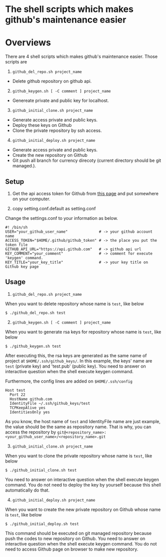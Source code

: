 The shell scripts which makes github's maintenance easier
===

# Overviews

There are 4 shell scripts which makes github's maintenance easier.
Those scripts are

1. `github_del_repo.sh project_name`

  * Delete github repository on github api.

2. `github_keygen.sh [ -C comment ] project_name`

  * Genereate private and public key for localhost.

3. `github_initial_clone.sh project_name`

  * Generate access private and public keys.
  * Deploy these keys on Github
  * Clone the private repository by ssh access.

4. `github_initial_deploy.sh project_name`

  * Generate access private and public keys.
  * Create the new repository on Github
  * Git push all branch for currency direcoty (current directory should be git managed.).

## Setup

1. Get the api access token for Github from [this page](https://github.com/settings/tokens) and put somewhere on your computer.

2. copy setting.conf.default as setting.conf

  Change the settings.conf to your information as below.

  ```
  #! /bin/sh
  USER="your_github_user_name"              # -> your github account name
  ACCESS_TOKEN="$HOME/.github/github_token" # -> the place you put the token file
  GITHUB_API_URL="https://api.github.com"   # -> github api url
  KEY_COMMENT="your_comment"                # -> comment for execute 'keygen' command.
  KEY_TITLE="your_key_title"                # -> your key title on Github key page
  ```

## Usage

1. `github_del_repo.sh project_name`

  When you want to delete repository whose name is `test`, like below

  ```
  $ ./github_del_repo.sh test
  ```

2. `github_keygen.sh [ -C comment ] project_name`

  When you want to generate rsa keys for repository whose name is `test`, like below

  ```
  $ ./github_keygen.sh test
  ```

  After executing this, the rsa keys are generated as the same name of project at `$HOME/.ssh/github_keys/`.
  In this example, the keys' name are `test` (private key) and 'test.pub' (public key).
  You need to answer on interactive question when the shell execute keygen command.

  Furthermore, the config lines are added on `$HOME/.ssh/config`

  ```
  Host test
    Port 22
    HostName github.com
    IdentityFile ~/.ssh/github_keys/test
    TCPKeepAlive yes
    IdentitiesOnly yes
  ```

  As you know, the host name of `test` and IdentityFile name are just example, the value should be the same as repository name.
  That is why, you can access the repository by `git@<repository_name>:<your_github_user_name>/<repository_name>.git`

3. `github_initial_clone.sh project_name`

  When you want to clone the private repository whose name is `test`, like below

  ```
  $ ./github_initial_clone.sh test
  ```

  You need to answer on interactive question when the shell execute keygen command.
  You do not need to deploy the key by yourself because this shell automatically do that.

4. `github_initial_deploy.sh project_name`

  When you want to create the new private repository on Github whose name is `test`, like below

  ```
  $ ./github_initial_deploy.sh test
  ```

  This command should be executed on git managed repository because push the codes to new repository on Github.
  You need to answer on interactive question when the shell execute keygen command.
  You do not need to access Github page on browser to make new repository.
